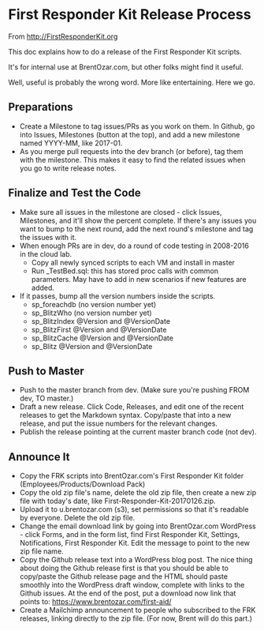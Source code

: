 # First Responder Kit Release Process

From http://FirstResponderKit.org

This doc explains how to do a release of the First Responder Kit scripts.

It's for internal use at BrentOzar.com, but other folks might find it useful.

Well, useful is probably the wrong word. More like entertaining. Here we go.

## Preparations

* Create a Milestone to tag issues/PRs as you work on them. In Github, go into Issues, Milestones (button at the top), and add a new milestone named YYYY-MM, like 2017-01.
* As you merge pull requests into the dev branch (or before), tag them with the milestone. This makes it easy to find the related issues when you go to write release notes.


## Finalize and Test the Code

* Make sure all issues in the milestone are closed - click Issues, Milestones, and it'll show the percent complete. If there's any issues you want to bump to the next round, add the next round's milestone and tag the issues with it.
* When enough PRs are in dev, do a round of code testing in 2008-2016 in the cloud lab.
    * Copy all newly synced scripts to each VM and install in master
    * Run _TestBed.sql: this has stored proc calls with common parameters. May have to add in new scenarios if new features are added. 
* If it passes, bump all the version numbers inside the scripts.
    * sp_foreachdb (no version number yet)
    * sp_BlitzWho (no version number yet)
    * sp_BlitzIndex @Version and @VersionDate
    * sp_BlitzFirst @Version and @VersionDate
    * sp_BlitzCache @Version and @VersionDate 
    * sp_Blitz @Version and @VersionDate

## Push to Master

* Push to the master branch from dev. (Make sure you're pushing FROM dev, TO master.)
* Draft a new release. Click Code, Releases, and edit one of the recent releases to get the Markdown syntax. Copy/paste that into a new release, and put the issue numbers for the relevant changes.
* Publish the release pointing at the current master branch code (not dev).

## Announce It

* Copy the FRK scripts into BrentOzar.com's First Responder Kit folder (Employees/Products/Download Pack)
* Copy the old zip file's name, delete the old zip file, then create a new zip file with today's date, like First-Responder-Kit-20170126.zip.
* Upload it to u.brentozar.com (s3), set permissions so that it's readable by everyone. Delete the old zip file.
* Change the email download link by going into BrentOzar.com WordPress - click Forms, and in the form list, find First Responder Kit, Settings, Notifications, First Responder Kit. Edit the message to point to the new zip file name.
* Copy the Github release text into a WordPress blog post. The nice thing about doing the Github release first is that you should be able to copy/paste the Github release page and the HTML should paste smoothly into the WordPress draft window, complete with links to the Github issues. At the end of the post, put a download now link that points to: https://www.brentozar.com/first-aid/
* Create a Mailchimp announcement to people who subscribed to the FRK releases, linking directly to the zip file. (For now, Brent will do this part.)

